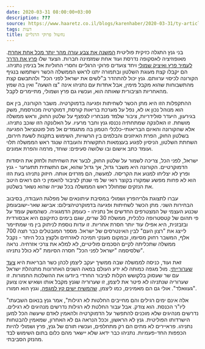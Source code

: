 ```yaml
---
date: 2020-03-31 08:00:00+03:00
description: ???
source: https://www.haaretz.co.il/blogs/karenhaber/2020-03-31/ty-article/0000017f-f8e9-d044-adff-fbf926c60000
tags: דעות
title: נחשול פרוקי הרגליים
---
```


בני גנץ התגלה כזיקית פוליטית [המשנה את צבע עורה מהר יותר מכל אחת אחרת](/news/politi/2020-03-28/ty-article/.premium/0000017f-db10-df62-a9ff-dfd757220000). מאופוזיציה לאסקופה נדרסת ועוד אחת שמזמינה חברות. הצעד שלו [פרץ את הדרך לעמיר פרץ ואיציק שמולי](/news/politi/2020-03-30/ty-article/.premium/0000017f-db76-db22-a17f-fff77a370000) ויחד צועדים פרוקי הרגליים וחסרי החוליות אל בנימין נתניהו. הם יקבלו קצת מעוגת השלטון ובתמורה יתנו לראש הממשלה הכשר וישתמשו בנגיף הקורונה לכיסוי ערוותם. גנץ יכול להתהדר ב"לשים את ישראל לפני הכל" ולהתבשם קצת מהתשבוחות שהוא מקבל מימין, אבל אחדות עם נתניהו אינה "צו השעה" ואין בה שמץ מהאחריות הציבורית שאותה הוא, ועכשיו גם פרץ ושמולי, מתיימרים לקבל. 

ההתקפלות הזו היא מתן הכשר לשחיתות ופגיעה בדמוקרטיה. משבר הקורונה, בין אם הוא מנוהל נכון או לא, נפל על מערכת בריאות קורסת, דמוקרטיה מכורסמת, משק בגירעון, היעדר סולידריות, ציבור שלמד מנבחריו לצפצף על שלטון החוק, וראש ממשלה מושחת. זו האלונקה שמתחתיה נכנסו גנץ וחבר מרעיו. על האלונקה הזו שוכב נתניהו. אלא שהקורונה והאיום הבריאותי-כלכלי הטמון בה מתגמדים אל מול פוטנציאל הפגיעה בשלטון החוק, הפרת האיזונים והבלמים בין הרשויות, השימוש בתקנות לשעת חירום, השחתת השלטון, הניסיון לפגוע בעצמאות התקשורת והעובדה שנגד ראש הממשלה תלוי ועומד כתב אישום ובו שלושה סעיפים: שוחד, מרמה והפרת אמונים. 

ישראל, לפני הכל, צריכה לשמור על שלטון החוק, לבער את השחיתות ולחזק את היסודות הדמוקרטיים. הקורונה היא משבר גדול, אך גדול שהוא, אם התשתית תתערער - גנץ ופרץ לא יצליחו למנוע את הקריסה. למעשה, הם מזרזים אותה. חיזוק נתניהו בעת הזו הוא לא פחות מפשע שמקורו בקוצר רואי של מי שנתן לציבור להאמין כי הם רואים היטב את הנזקים שמחולל ראש הממשלה בכל שנייה שהוא נשאר בשלטון. 

 עברו לתצוגת גלריהפרץ ושמולי במסיבת עיתונאים של מפלגת העבודה, בסיבוב הבחירות השני. מתן הכשר לשחיתות ופגיעה בדמוקרטיהצילום: אבישג שאר-ישובעומק שכנוע העצמי של המצטרפים החדשים אל נתניהו - כעומק הדמגוגיה. כשהמשק עומד על פי תהום של קטסטרופה כלכלית, ממשלת 30 שרים, שגם בימים כתיקונם היא אבסורדית ובזבזנית, היא אפילו עוד יותר חסרת אחריות. זו עדות נוספת לניתוק בין מי שמתיימר לייצג את "רצון העם" לבין האינטרסים של ישראל. מספר המובטלים כבר חצה 700 אלף, המשבר רחוק מסיומו, ובמקום מענקי תמיכה לאזרחים ולקצץ בכל היתר - נקבל ממשלה שתכליתה לקיים הסכמים פוליטיים, לא למלא את צרכי אזרחיה. נראה שלסיסמה "ישראל לפני הכל" חסרה הסיומת "לא כולל נתניהו". 

זאת ועוד, כניסה לממשלה שבה ממשיך יעקב ליצמן לכהן כשר הבריאות היא [צעד שערורייתי](/blogs/barrydanino/2020-03-29/ty-article/0000017f-f8df-d318-afff-fbff84440000). מול מגפה כמותה לא ידע העולם במאה השנים האחרונות מתנהלת ישראל עם שר שעסוק בלקושש הקלות לציבור החרדי ביודעו את ההשלכות החמורות. זו שערוריה שנתניהו לא פיטר את ליצמן, זו שערוריה שגנץ מקבל אותו ושאיש אינו צועק "געוואלד". אולי גם הם מאמינים, כמו ליצמן, [שהמשיח ישים קץ למגפה](/opinions/2020-03-24/ty-article-opinion/.premium/0000017f-f253-d497-a1ff-f2d326090000), וגנץ הוא חמורו. 

"אלה אינם ימים רגילים והם מחייבים החלטות לא רגילות", אמר גנץ בנאום השבעתו ליו"ר הכנסת. הוא צודק. אבל עבור החלטת לא רגילות נדרשים מנהיגים לא רגילים. נדרשים מנהיגים שלא מוכנים להתפשר על הדמוקרטיה ולהאמין לאדם שיעשה הכל למען הישרדותו הפוליטית. גנץ לא הראשון, וככל הנראה גם לא האחרון, שמאמין להבטחות נתניהו. פראיירים לא מתים הם רק מתחלפים, ועכשיו תורם של גנץ, פרץ ושמולי להיות הכפפות החד-פעמיות. נתניהו כבר ידאג שלא יישאר מהם כלום בתום השימוש לבד מהנזק הסביבתי.
